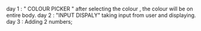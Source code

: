 day 1 : " COLOUR PICKER "  after selecting the colour , the colour will be on entire body.
day 2 :  "INPUT DISPALY"  taking input from user and displaying.
day 3 : Adding 2 numbers;